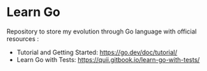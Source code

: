# Learn Go

Repository to store my evolution through Go language with official resources :
- Tutorial and Getting Started: https://go.dev/doc/tutorial/
- Learn Go with Tests: https://quii.gitbook.io/learn-go-with-tests/ 